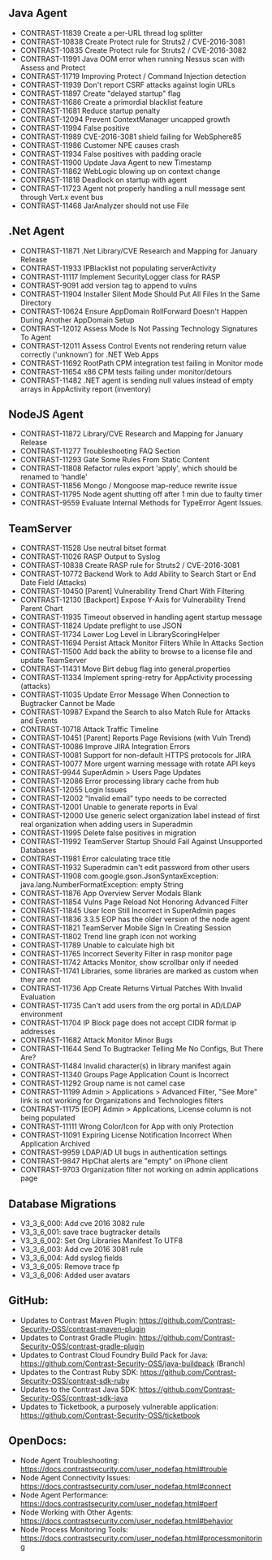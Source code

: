 <!--
title: "Contrast 3.3.6 - January 2017"
description: "Contrast 3.3.6 January 2017"
tags: "3.3.6 January Release Notes"
-->

## Java Agent
* CONTRAST-11839	Create a per-URL thread log splitter
* CONTRAST-10838	Create Protect rule for Struts2 / CVE-2016-3081
* CONTRAST-10835	Create Protect rule for Struts2 / CVE-2016-3082
* CONTRAST-11991	Java OOM error when running Nessus scan with Assess and Protect
* CONTRAST-11719	Improving Protect / Command Injection detection
* CONTRAST-11939	Don't report CSRF attacks against login URLs
* CONTRAST-11897	Create "delayed startup" flag
* CONTRAST-11686	Create a primordial blacklist feature
* CONTRAST-11681	Reduce startup penalty
* CONTRAST-12094	Prevent ContextManager uncapped growth
* CONTRAST-11994	False positive
* CONTRAST-11989	CVE-2016-3081 shield failing for WebSphere85
* CONTRAST-11986	Customer NPE causes crash
* CONTRAST-11934	False positives with padding oracle
* CONTRAST-11900	Update Java Agent to new Timestamp
* CONTRAST-11862	WebLogic blowing up on context change
* CONTRAST-11818	Deadlock on startup with agent
* CONTRAST-11723	Agent not properly handling a null message sent through Vert.x event bus
* CONTRAST-11468	JarAnalyzer should not use File


## .Net Agent
* CONTRAST-11871	.Net Library/CVE Research and Mapping for January Release
* CONTRAST-11933	IPBlacklist not populating serverActivity
* CONTRAST-11117	Implement SecurityLogger class for RASP
* CONTRAST-9091	    add version tag to append to vulns
* CONTRAST-11904	Installer Silent Mode Should Put All Files In the Same Directory
* CONTRAST-10624	Ensure AppDomain RollForward Doesn't Happen During Another AppDomain Setup
* CONTRAST-12012	Assess Mode Is Not Passing Technology Signatures To Agent
* CONTRAST-12011	Assess Control Events not rendering return value correctly ('unknown') for .NET Web Apps
* CONTRAST-11692	RootPath CPM integration test failing in Monitor mode
* CONTRAST-11654	x86 CPM tests failing under monitor/detours
* CONTRAST-11482	.NET agent is sending null values instead of empty arrays in AppActivity report (inventory)


## NodeJS Agent
* CONTRAST-11872	Library/CVE Research and Mapping for January Release
* CONTRAST-11277	Troubleshooting FAQ Section
* CONTRAST-11293	Gate Some Rules From Static Content
* CONTRAST-11808	Refactor rules export 'apply', which should be renamed to 'handle'
* CONTRAST-11856	Mongo / Mongoose map-reduce rewrite issue
* CONTRAST-11795	Node agent shutting off after 1 min due to faulty timer
* CONTRAST-9559	    Evaluate Internal Methods for TypeError Agent Issues.



## TeamServer
* CONTRAST-11528	Use neutral bitset format
* CONTRAST-11026	RASP Output to Syslog
* CONTRAST-10838	Create RASP rule for Struts2 / CVE-2016-3081
* CONTRAST-10772	Backend Work to Add Ability to Search Start or End Date Field (Attacks)
* CONTRAST-10450	[Parent] Vulnerability Trend Chart With Filtering
* CONTRAST-12130	[Backport] Expose Y-Axis for Vulnerability Trend Parent Chart
* CONTRAST-11935	Timeout observed in handling agent startup message
* CONTRAST-11824	Update preflight to use JSON
* CONTRAST-11734	Lower Log Level in LibraryScoringHelper
* CONTRAST-11694	Persist Attack Monitor Filters While In Attacks Section
* CONTRAST-11500	Add back the ability to browse to a license file and update TeamServer
* CONTRAST-11431	Move Birt debug flag into general.properties
* CONTRAST-11334	Implement spring-retry for AppActivity processing (attacks)
* CONTRAST-11035	Update Error Message When Connection to Bugtracker Cannot be Made
* CONTRAST-10987	Expand the Search to also Match Rule for Attacks and Events
* CONTRAST-10718	Attack Traffic Timeline
* CONTRAST-10451	[Parent] Reports Page Revisions (with Vuln Trend)
* CONTRAST-10086	Improve JIRA Integration Errors
* CONTRAST-10081	Support for non-default HTTPS protocols for JIRA
* CONTRAST-10077	More urgent warning message with rotate API keys
* CONTRAST-9944	    SuperAdmin > Users Page Updates
* CONTRAST-12086	Error processing library cache from hub
* CONTRAST-12055	Login Issues
* CONTRAST-12002	"Invalid email" typo needs to be corrected
* CONTRAST-12001	Unable to generate reports in Eval
* CONTRAST-12000	Use generic select organization label instead of first real organization when adding users in Superadmin
* CONTRAST-11995	Delete false positives in migration
* CONTRAST-11992	TeamServer Startup Should Fail Against Unsupported Databases
* CONTRAST-11981	Error calculating trace title
* CONTRAST-11932	Superadmin can't edit password from other users
* CONTRAST-11908	com.google.gson.JsonSyntaxException: java.lang.NumberFormatException: empty String
* CONTRAST-11876	App Overview Server Modals Blank
* CONTRAST-11854	Vulns Page Reload Not Honoring Advanced Filter
* CONTRAST-11845	User Icon Still Incorrect in SuperAdmin pages
* CONTRAST-11836	3.3.5 EOP has the older version of the node agent
* CONTRAST-11821	TeamServer Mobile Sign In Creating Session
* CONTRAST-11802	Trend line graph icon not working
* CONTRAST-11789	Unable to calculate high bit
* CONTRAST-11765	Incorrect Severity Filter in rasp monitor page
* CONTRAST-11742	Attacks Monitor, show scrollbar only if needed
* CONTRAST-11741	Libraries, some libraries are marked as custom when they are not
* CONTRAST-11736	App Create Returns Virtual Patches With Invalid Evaluation
* CONTRAST-11735	Can't add users from the org portal in AD/LDAP environment
* CONTRAST-11704	IP Block page does not accept CIDR format ip addresses
* CONTRAST-11682	Attack Monitor Minor Bugs
* CONTRAST-11644	Send To Bugtracker Telling Me No Configs, But There Are?
* CONTRAST-11484	Invalid character(s) in library manifest again
* CONTRAST-11340	Groups Page Application Count is Incorrect
* CONTRAST-11292	Group name is not camel case
* CONTRAST-11199	Admin > Applications > Advanced Filter, "See More" link is not working for Organizations and Technologies filters
* CONTRAST-11175	[EOP] Admin > Applications, License column is not being populated 
* CONTRAST-11111	Wrong Color/Icon for App with only Protection
* CONTRAST-11091	Expiring License Notification Incorrect When Application Archived
* CONTRAST-9959	    LDAP/AD UI bugs in authentication settings
* CONTRAST-9847	    HipChat alerts are "empty" on iPhone client
* CONTRAST-9703	    Organization filter not working on admin applications page



## Database Migrations
* V3_3_6_000: Add cve 2016 3082 rule
* V3_3_6_001: save trace bugtracker details
* V3_3_6_002: Set Org Libraries Manifest To UTF8
* V3_3_6_003: Add cve 2016 3081 rule
* V3_3_6_004: Add syslog fields
* V3_3_6_005: Remove trace fp
* V3_3_6_006: Added user avatars


## GitHub:
* Updates to Contrast Maven Plugin: https://github.com/Contrast-Security-OSS/contrast-maven-plugin
* Updates to Contrast Gradle Plugin: https://github.com/Contrast-Security-OSS/contrast-gradle-plugin
* Updates to Contrast Cloud Foundry Build Pack for Java: https://github.com/Contrast-Security-OSS/java-buildpack (Branch)
* Updates to the Contrast Ruby SDK: https://github.com/Contrast-Security-OSS/contrast-sdk-ruby
* Updates to the Contrast Java SDK: https://github.com/Contrast-Security-OSS/contrast-sdk-java
* Updates to Ticketbook, a purposely vulnerable application: https://github.com/Contrast-Security-OSS/ticketbook

## OpenDocs:
* Node Agent Troubleshooting: https://docs.contrastsecurity.com/user_nodefaq.html#trouble
* Node Agent Connectivity Issues: https://docs.contrastsecurity.com/user_nodefaq.html#connect
* Node Agent Performance: https://docs.contrastsecurity.com/user_nodefaq.html#perf
* Node Working with Other Agents: https://docs.contrastsecurity.com/user_nodefaq.html#behavior
* Node Process Monitoring Tools: https://docs.contrastsecurity.com/user_nodefaq.html#processmonitoring
